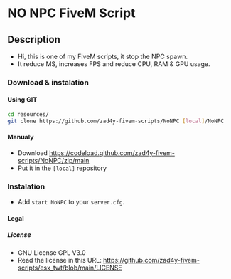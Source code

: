 # NO NPC FiveM Script

## Description

- Hi, this is one of my FiveM scripts, it stop the NPC spawn.
- It reduce MS, increases FPS and reduce CPU, RAM & GPU usage.

### Download & instalation

#### Using GIT

```sh
cd resources/
git clone https://github.com/zad4y-fivem-scripts/NoNPC [local]/NoNPC
```

#### Manualy

- Download <https://codeload.github.com/zad4y-fivem-scripts/NoNPC/zip/main>
- Put it in the `[local]` repository

### Instalation

- Add `start NoNPC` to your `server.cfg`.

#### Legal

##### License

- GNU License GPL V3.0
- Read the license in this URL: <https://github.com/zad4y-fivem-scripts/esx_twt/blob/main/LICENSE>

